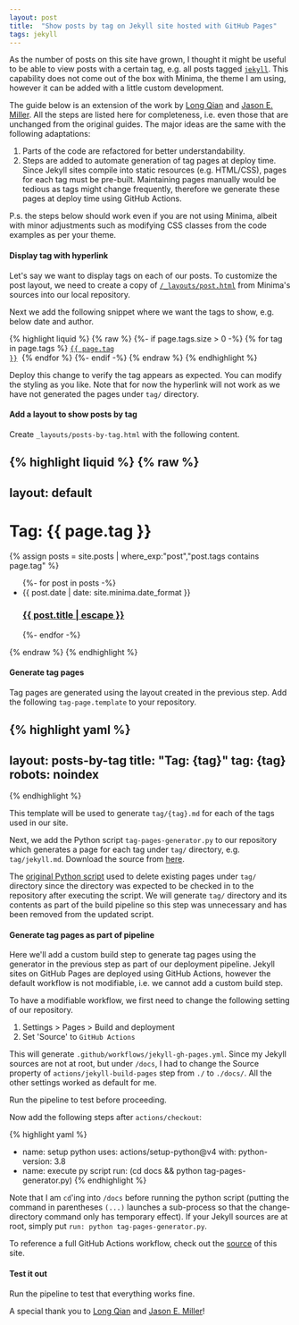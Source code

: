 ```yaml
---
layout: post
title:  "Show posts by tag on Jekyll site hosted with GitHub Pages"
tags: jekyll
---
```

As the number of posts on this site have grown,
I thought it might be useful to be able to view 
posts with a certain tag, 
e.g. all posts tagged [`jekyll`](/tag/jekyll).
This capability does not come out of the box 
with Minima, the theme I am using,
however it can be added with a little custom development.

The guide below is an extension of the work by
[Long Qian](https://longqian.me/2017/02/09/github-jekyll-tag/) and
[Jason E. Miller](http://www.jasonemiller.org/2020/12/23/tagging-posts-in-jekyll-minima.html).
All the steps are listed here for completeness, i.e.
even those that are unchanged from the original guides.
The major ideas are the same with the following adaptations:

1. Parts of the code are refactored for better understandability.
2. Steps are added to automate generation of tag pages at deploy time. Since Jekyll sites compile into static resources (e.g. HTML/CSS), pages for each tag must be pre-built. Maintaining pages manually would be tedious as tags might change frequently, therefore we generate these pages at deploy time using GitHub Actions.

P.s. the steps below should work
even if you are not using Minima, albeit with minor adjustments
such as modifying CSS classes from the code examples as per your theme.

#### Display tag with hyperlink

Let's say we want to display tags on each of our posts.
To customize the post layout,
we need to create a copy
of [`/_layouts/post.html`](https://github.com/jekyll/minima/blob/master/_layouts/post.html)
from Minima's sources into our local repository.

Next we add the following snippet where we want the tags to show,
e.g. below date and author.

{% highlight liquid %}
{% raw %}
{%- if page.tags.size > 0 -%}
    {% for tag in page.tags %}
        <a href="/tag/{{ page.tag }}"><code>{{ page.tag }}</code></a>&nbsp;
    {% endfor %}
{%- endif -%}
{% endraw %}
{% endhighlight %}

Deploy this change to verify the tag appears as expected.
You can modify the styling as you like.
Note that for now the hyperlink will not work as we have not generated
the pages under `tag/` directory.

#### Add a layout to show posts by tag

Create `_layouts/posts-by-tag.html` with the following content.

{% highlight liquid %}
{% raw %}
---
layout: default
---
<div class="post">
    <h1>Tag: {{ page.tag }}</h1>
    {% assign posts = site.posts | where_exp:"post","post.tags contains page.tag"  %}
    <ul class="post-list">
        {%- for post in posts -%}
        <li>
            <span class="post-meta">{{ post.date | date: site.minima.date_format }}</span>
            <h3>
                <a class="post-link" href="{{ post.url | relative_url }}">
                    {{ post.title | escape }}
                </a>
            </h3>
        </li>
        {%- endfor -%}
    </ul>
</div>
{% endraw %}
{% endhighlight %}

#### Generate tag pages

Tag pages are generated using the layout created in the previous step.
Add the following `tag-page.template` to your repository.

{% highlight yaml %}
---
layout: posts-by-tag
title: "Tag: {tag}"
tag: {tag}
robots: noindex
---
{% endhighlight %}

This template will be used to generate `tag/{tag}.md`
for each of the tags used in our site.

Next, we add the Python script `tag-pages-generator.py` 
to our repository which generates
a page for each tag under `tag/` directory, e.g. `tag/jekyll.md`.
Download the source from [here](https://github.com/lamak-qaizar/lamak-qaizar.github.io/blob/master/docs/tag-pages-generator.py).

The [original Python script](https://github.com/qian256/qian256.github.io/blob/master/tag_generator.py)
used to delete existing pages under
`tag/` directory since the directory was expected
to be checked in to the repository after executing the script.
We will generate `tag/` directory and its contents
as part of the build pipeline so this step was unnecessary
and has been removed from the updated script.

#### Generate tag pages as part of pipeline

Here we'll add a custom build step to generate tag pages
using the generator in the previous step as part of our deployment pipeline.
Jekyll sites on GitHub Pages are deployed using GitHub Actions,
however the default workflow is not modifiable,
i.e. we cannot add a custom build step.

To have a modifiable workflow,
we first need to change the following setting of our repository.

1. Settings > Pages > Build and deployment
2. Set 'Source' to `GitHub Actions`

This will generate `.github/workflows/jekyll-gh-pages.yml`.
Since my Jekyll sources are not at root, but under `/docs`,
I had to change the Source property of `actions/jekyll-build-pages` step
from `./` to `./docs/`. All the other settings worked as default for me.

Run the pipeline to test before proceeding.

Now add the following steps after `actions/checkout`:

{% highlight yaml %}
  - name: setup python
    uses: actions/setup-python@v4
    with:
      python-version: 3.8
  - name: execute py script
    run: (cd docs && python tag-pages-generator.py)
{% endhighlight %}

Note that I am `cd`'ing into `/docs` before running the python script
(putting the command in parentheses `(...)` launches a sub-process so that
the change-directory command only has temporary effect).
If your Jekyll sources are at root, simply put `run: python tag-pages-generator.py`.

To reference a full GitHub Actions workflow, check out the 
[source](https://github.com/lamak-qaizar/lamak-qaizar.github.io/blob/master/.github/workflows/jekyll-gh-pages.yml)
of this site.

#### Test it out

Run the pipeline to test that everything works fine.

A special thank you to
[Long Qian](https://longqian.me/) and
[Jason E. Miller](http://www.jasonemiller.org/)!



